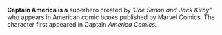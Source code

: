 **Captain America is a** superhero created by *"Joe Simon and Jack Kirby"* who appears in American comic books published by Marvel Comics. The character first appeared in Captain *America Comics.*